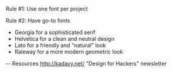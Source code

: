 Rule #1: Use one font per project

Rule #2: Have go-to fonts
- Georgia for a sophisticated serif
- Helvetica for a clean and neutral design
- Lato for a friendly and "natural" look
- Raleway for a more modern geometric look

-- Resources
http://kadavy.net/ "Design for Hackers" newsletter
